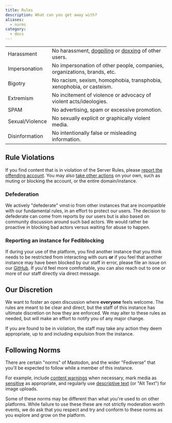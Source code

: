```yaml
---
title: Rules
description: What can you get away with?
aliases:
  - norms
category:
  - docs
---
```


|                 |                                                                          |
|-----------------|--------------------------------------------------------------------------|
| Harassment      | No harassment, [dogpiling](https://en.wikipedia.org/wiki/Dogpiling_(Internet)) or [doxxing](https://en.wikipedia.org/wiki/Doxing) of other users. |
| Impersonation   | No impersonation of other people, companies, organizations, brands, etc. |
| Bigotry         | No racism, sexism, homophobia, transphobia, xenophobia, or casteism.     |
| Extremism       | No incitement of violence or advocacy of violent acts/ideologies.        |
| SPAM            | No advertising, spam or excessive promotion.                             |
| Sexual/Violence | No sexually explicit or graphically violent media.                       |
| Disinformation  | No intentionally false or misleading information.                        |

## Rule Violations

If you find content that is in violation of the Server Rules, please [report the offending account](https://docs.joinmastodon.org/user/moderating/#report).
You may also [take other actions](https://docs.joinmastodon.org/user/moderating/) on your own, such as muting or blocking the account, or the entire domain/instance.

### Defederation

We actively "defederate" vmst·io from other instances that are incompatible with our fundamental rules, in an effort to protect our users.
The decision to defederate can come from reports by our users but is also based on community discussion around such bad actors.
We would rather be proactive in blocking bad actors versus waiting for abuse to happen.

### Reporting an instance for Fediblocking

If during your use of the platform, you find another instance that you think needs to be restricted from interacting with ours **or** if you feel that another instance may have been blocked by our staff in error, please file an issue on our [GitHub](https://github.com/vmstan/mastodon/issues/new/choose).
If you'd feel more comfortable, you can also reach out to one or more of our staff directly via direct message.

## Our Discretion

We want to foster an open discussion where **everyone** feels welcome.
The rules are meant to be clear and direct, but the staff of this instance has ultimate discretion on how they are enforced.
We may alter to these rules as needed, but will make an effort to notify you of any major change.

If you are found to be in violation, the staff may take any action they deem appropriate, up to and including expulsion from the instance.

## Following Norms

There are certain "norms" of Mastodon, and the wider "Fediverse" that you'll be expected to follow while a member of this instance.

For example, include [content warnings](https://docs.joinmastodon.org/user/posting/#cw) when necessary, mark media as [sensitive](https://docs.joinmastodon.org/user/posting/#cw) as appropriate, and regularly use [descriptive text](https://docs.joinmastodon.org/user/posting/#edit) (or "Alt Text") for image uploads.

Some of these norms may be different than what you're used to on other platforms.
While failure to use these these are not strictly moderation worth events, we do ask that you respect and try and conform to these norms as you explore and grow on the platform.
